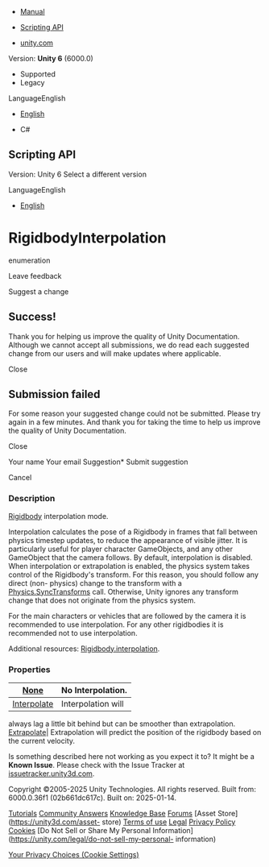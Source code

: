 [ ]()

  * [Manual](../Manual/index.html)
  * [Scripting API](../ScriptReference/index.html)

  * [unity.com](https://unity.com/)

Version: **Unity 6** (6000.0)

  * Supported
  * Legacy

LanguageEnglish

  * [English]()

  * C#

[ ](https://docs.unity3d.com)

## Scripting API

Version: Unity 6 Select a different version

LanguageEnglish

  * [English]()

# RigidbodyInterpolation

enumeration

Leave feedback

Suggest a change

## Success!

Thank you for helping us improve the quality of Unity Documentation. Although
we cannot accept all submissions, we do read each suggested change from our
users and will make updates where applicable.

Close

## Submission failed

For some reason your suggested change could not be submitted. Please <a>try
again</a> in a few minutes. And thank you for taking the time to help us
improve the quality of Unity Documentation.

Close

Your name Your email Suggestion* Submit suggestion

Cancel

[ ]()

### Description

[Rigidbody](Rigidbody.html) interpolation mode.

Interpolation calculates the pose of a Rigidbody in frames that fall between
physics timestep updates, to reduce the appearance of visible jitter. It is
particularly useful for player character GameObjects, and any other GameObject
that the camera follows. By default, interpolation is disabled. When
interpolation or extrapolation is enabled, the physics system takes control of
the Rigidbody's transform. For this reason, you should follow any direct (non-
physics) change to the transform with a
[Physics.SyncTransforms](Physics.SyncTransforms.html) call. Otherwise, Unity
ignores any transform change that does not originate from the physics system.  
  
For the main characters or vehicles that are followed by the camera it is
recommended to use interpolation. For any other rigidbodies it is recommended
not to use interpolation.  
  
Additional resources: [Rigidbody.interpolation](Rigidbody-interpolation.html).

### Properties

[None](RigidbodyInterpolation.None.html)| No Interpolation.  
---|---  
[Interpolate](RigidbodyInterpolation.Interpolate.html)| Interpolation will
always lag a little bit behind but can be smoother than extrapolation.  
[Extrapolate](RigidbodyInterpolation.Extrapolate.html)| Extrapolation will
predict the position of the rigidbody based on the current velocity.  
  
Is something described here not working as you expect it to? It might be a
**Known Issue**. Please check with the Issue Tracker at
[issuetracker.unity3d.com](https://issuetracker.unity3d.com).

Copyright ©2005-2025 Unity Technologies. All rights reserved. Built from:
6000.0.36f1 (02b661dc617c). Built on: 2025-01-14.

[Tutorials](https://unity3d.com/learn) [Community
Answers](https://answers.unity3d.com) [Knowledge
Base](https://support.unity3d.com/hc/en-us)
[Forums](https://forum.unity3d.com) [Asset Store](https://unity3d.com/asset-
store) [Terms of use](https://docs.unity3d.com/Manual/TermsOfUse.html)
[Legal](https://unity.com/legal) [Privacy
Policy](https://unity.com/legal/privacy-policy)
[Cookies](https://unity.com/legal/cookie-policy) [Do Not Sell or Share My
Personal Information](https://unity.com/legal/do-not-sell-my-personal-
information)

[Your Privacy Choices (Cookie Settings)](javascript:void\(0\);)

